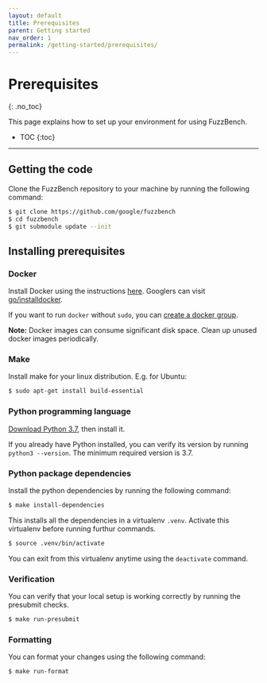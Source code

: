 ```yaml
---
layout: default
title: Prerequisites
parent: Getting started
nav_order: 1
permalink: /getting-started/prerequisites/
---
```


# Prerequisites
{: .no_toc}

This page explains how to set up your environment for using FuzzBench.

- TOC
{:toc}

---

## Getting the code

Clone the FuzzBench repository to your machine by running the following command:

```bash
$ git clone https://github.com/google/fuzzbench
$ cd fuzzbench
$ git submodule update --init
```

## Installing prerequisites

### Docker

Install Docker using the instructions
[here](https://docs.docker.com/engine/installation).
Googlers can visit [go/installdocker](https://goto.google.com/installdocker).

If you want to run `docker` without `sudo`, you can
[create a docker group](https://docs.docker.com/engine/installation/linux/ubuntulinux/#/create-a-docker-group).

**Note:** Docker images can consume significant disk space. Clean up unused
docker images periodically.

### Make

Install make for your linux distribution. E.g. for Ubuntu:

```bash
$ sudo apt-get install build-essential
```

### Python programming language

[Download Python 3.7](https://www.python.org/downloads/release/python-376/),
then install it.

If you already have Python installed, you can verify its version by running
`python3 --version`. The minimum required version is 3.7.

### Python package dependencies

Install the python dependencies by running the following command:

```bash
$ make install-dependencies
```

This installs all the dependencies in a virtualenv `.venv`. Activate this
virtualenv before running furthur commands.

```bash
$ source .venv/bin/activate
```

You can exit from this virtualenv anytime using the `deactivate` command.

### Verification

You can verify that your local setup is working correctly by running the
presubmit checks.

```bash
$ make run-presubmit
```

### Formatting

You can format your changes using the following command:

```bash
$ make run-format
```
